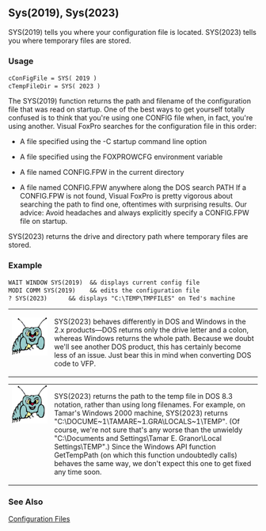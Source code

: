 ## Sys(2019), Sys(2023)

SYS(2019) tells you where your configuration file is located. SYS(2023) tells you where temporary files are stored.

### Usage

```foxpro
cConFigFile = SYS( 2019 )
cTempFileDir = SYS( 2023 )
```

The SYS(2019) function returns the path and filename of the configuration file that was read on startup. One of the best ways to get yourself totally confused is to think that you're using one CONFIG file when, in fact, you're using another. Visual FoxPro searches for the configuration file in this order:

* A file specified using the -C startup command line option 

* A file specified using the FOXPROWCFG environment variable 

* A file named CONFIG.FPW in the current directory 

* A file named CONFIG.FPW anywhere along the DOS search PATH
If a CONFIG.FPW is not found, Visual FoxPro is pretty vigorous about searching the path to find one, oftentimes with surprising results. Our advice: Avoid headaches and always explicitly specify a CONFIG.FPW file on startup.

SYS(2023) returns the drive and directory path where temporary files are stored.

### Example

```foxpro
WAIT WINDOW SYS(2019)  && displays current config file
MODI COMM SYS(2019)    && edits the configuration file
? SYS(2023)      && displays "C:\TEMP\TMPFILES" on Ted's machine
```
<table>
<tr>
  <td width="17%" valign="top">
<p><img width="95" height="77" src="bug.gif">
  </td>
  <td width="83%">
  <p>SYS(2023) behaves differently in DOS and Windows in the 2.x products&mdash;DOS returns only the drive letter and a colon, whereas Windows returns the whole path. Because we doubt we'll see another DOS product, this has certainly become less of an issue. Just bear this in mind when converting DOS code to VFP.</p>
  </td>
 </tr>
</table>

<table>
<tr>
  <td width="17%" valign="top">
<img width="95" height="78" src="bug.gif">
  </td>
  <td width="83%">
  <p>SYS(2023) returns the path to the temp file in DOS 8.3 notation, rather than using long filenames. For example, on Tamar's Windows 2000 machine, SYS(2023) returns &quot;C:\DOCUME~1\TAMARE~1.GRA\LOCALS~1\TEMP&quot;. (Of course, we're not sure that's any worse than the unwieldy &quot;C:\Documents and Settings\Tamar E. Granor\Local Settings\TEMP&quot;.) Since the Windows API function GetTempPath (on which this function undoubtedly calls) behaves the same way, we don't expect this one to get fixed any time soon.</p>
  </td>
 </tr>
</table>

### See Also

[Configuration Files](s4g322.md)